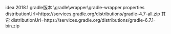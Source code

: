 idea 2018.1 gradle版本 \gradle\wrapper\gradle-wrapper.properties
distributionUrl=https\://services.gradle.org/distributions/gradle-4.7-all.zip
其它
distributionUrl=https\://services.gradle.org/distributions/gradle-6.7.1-bin.zip
